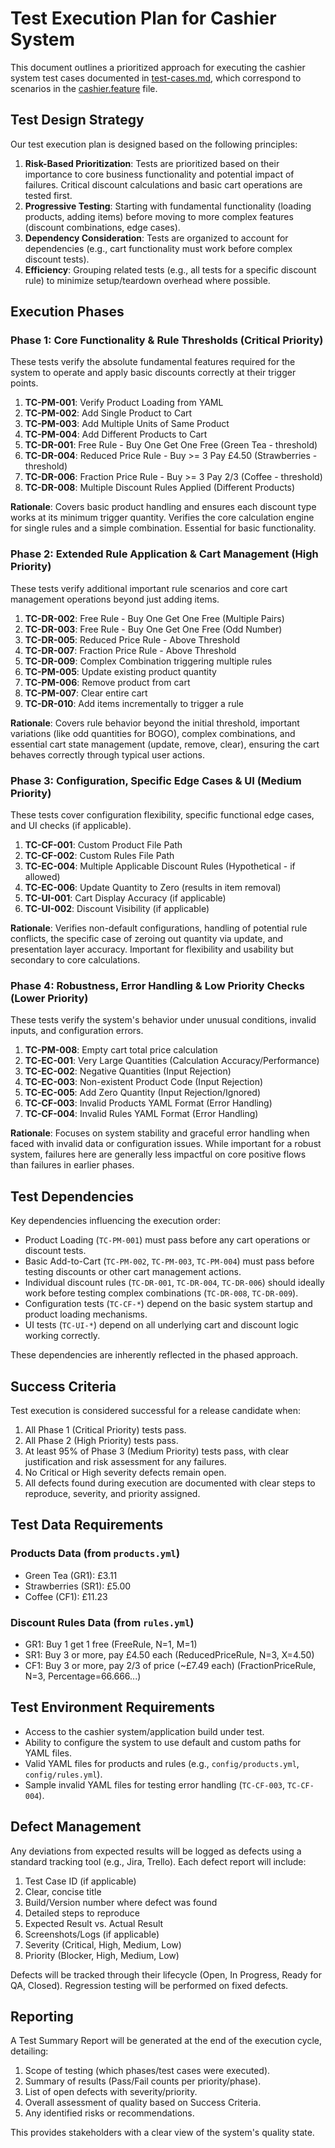 # Test Execution Plan for Cashier System

This document outlines a prioritized approach for executing the cashier system test cases documented in [test-cases.md](test-cases.md), which correspond to scenarios in the [cashier.feature](bdd-specifications/cashier.feature) file.

## Test Design Strategy

Our test execution plan is designed based on the following principles:

1.  **Risk-Based Prioritization**: Tests are prioritized based on their importance to core business functionality and potential impact of failures. Critical discount calculations and basic cart operations are tested first.
2.  **Progressive Testing**: Starting with fundamental functionality (loading products, adding items) before moving to more complex features (discount combinations, edge cases).
3.  **Dependency Consideration**: Tests are organized to account for dependencies (e.g., cart functionality must work before complex discount tests).
4.  **Efficiency**: Grouping related tests (e.g., all tests for a specific discount rule) to minimize setup/teardown overhead where possible.

## Execution Phases

### Phase 1: Core Functionality & Rule Thresholds (Critical Priority)

These tests verify the absolute fundamental features required for the system to operate and apply basic discounts correctly at their trigger points.

1.  **TC-PM-001**: Verify Product Loading from YAML
2.  **TC-PM-002**: Add Single Product to Cart
3.  **TC-PM-003**: Add Multiple Units of Same Product
4.  **TC-PM-004**: Add Different Products to Cart
5.  **TC-DR-001**: Free Rule - Buy One Get One Free (Green Tea - threshold)
6.  **TC-DR-004**: Reduced Price Rule - Buy >= 3 Pay £4.50 (Strawberries - threshold)
7.  **TC-DR-006**: Fraction Price Rule - Buy >= 3 Pay 2/3 (Coffee - threshold)
8.  **TC-DR-008**: Multiple Discount Rules Applied (Different Products)

**Rationale**: Covers basic product handling and ensures each discount type works at its minimum trigger quantity. Verifies the core calculation engine for single rules and a simple combination. Essential for basic functionality.

### Phase 2: Extended Rule Application & Cart Management (High Priority)

These tests verify additional important rule scenarios and core cart management operations beyond just adding items.

1.  **TC-DR-002**: Free Rule - Buy One Get One Free (Multiple Pairs)
2.  **TC-DR-003**: Free Rule - Buy One Get One Free (Odd Number)
3.  **TC-DR-005**: Reduced Price Rule - Above Threshold
4.  **TC-DR-007**: Fraction Price Rule - Above Threshold
5.  **TC-DR-009**: Complex Combination triggering multiple rules
6.  **TC-PM-005**: Update existing product quantity
7.  **TC-PM-006**: Remove product from cart
8.  **TC-PM-007**: Clear entire cart
9.  **TC-DR-010**: Add items incrementally to trigger a rule

**Rationale**: Covers rule behavior beyond the initial threshold, important variations (like odd quantities for BOGO), complex combinations, and essential cart state management (update, remove, clear), ensuring the cart behaves correctly through typical user actions.

### Phase 3: Configuration, Specific Edge Cases & UI (Medium Priority)

These tests cover configuration flexibility, specific functional edge cases, and UI checks (if applicable).

1.  **TC-CF-001**: Custom Product File Path
2.  **TC-CF-002**: Custom Rules File Path
3.  **TC-EC-004**: Multiple Applicable Discount Rules (Hypothetical - if allowed)
4.  **TC-EC-006**: Update Quantity to Zero (results in item removal)
5.  **TC-UI-001**: Cart Display Accuracy (if applicable)
6.  **TC-UI-002**: Discount Visibility (if applicable)

**Rationale**: Verifies non-default configurations, handling of potential rule conflicts, the specific case of zeroing out quantity via update, and presentation layer accuracy. Important for flexibility and usability but secondary to core calculations.

### Phase 4: Robustness, Error Handling & Low Priority Checks (Lower Priority)

These tests verify the system's behavior under unusual conditions, invalid inputs, and configuration errors.

1.  **TC-PM-008**: Empty cart total price calculation
2.  **TC-EC-001**: Very Large Quantities (Calculation Accuracy/Performance)
3.  **TC-EC-002**: Negative Quantities (Input Rejection)
4.  **TC-EC-003**: Non-existent Product Code (Input Rejection)
5.  **TC-EC-005**: Add Zero Quantity (Input Rejection/Ignored)
6.  **TC-CF-003**: Invalid Products YAML Format (Error Handling)
7.  **TC-CF-004**: Invalid Rules YAML Format (Error Handling)

**Rationale**: Focuses on system stability and graceful error handling when faced with invalid data or configuration issues. While important for a robust system, failures here are generally less impactful on core positive flows than failures in earlier phases.

## Test Dependencies

Key dependencies influencing the execution order:

*   Product Loading (`TC-PM-001`) must pass before any cart operations or discount tests.
*   Basic Add-to-Cart (`TC-PM-002`, `TC-PM-003`, `TC-PM-004`) must pass before testing discounts or other cart management actions.
*   Individual discount rules (`TC-DR-001`, `TC-DR-004`, `TC-DR-006`) should ideally work before testing complex combinations (`TC-DR-008`, `TC-DR-009`).
*   Configuration tests (`TC-CF-*`) depend on the basic system startup and product loading mechanisms.
*   UI tests (`TC-UI-*`) depend on all underlying cart and discount logic working correctly.

These dependencies are inherently reflected in the phased approach.

## Success Criteria

Test execution is considered successful for a release candidate when:

1.  All Phase 1 (Critical Priority) tests pass.
2.  All Phase 2 (High Priority) tests pass.
3.  At least 95% of Phase 3 (Medium Priority) tests pass, with clear justification and risk assessment for any failures.
4.  No Critical or High severity defects remain open.
5.  All defects found during execution are documented with clear steps to reproduce, severity, and priority assigned.

## Test Data Requirements

### Products Data (from `products.yml`)
*   Green Tea (GR1): £3.11
*   Strawberries (SR1): £5.00
*   Coffee (CF1): £11.23

### Discount Rules Data (from `rules.yml`)
*   GR1: Buy 1 get 1 free (FreeRule, N=1, M=1)
*   SR1: Buy 3 or more, pay £4.50 each (ReducedPriceRule, N=3, X=4.50)
*   CF1: Buy 3 or more, pay 2/3 of price (~£7.49 each) (FractionPriceRule, N=3, Percentage=66.666...)

## Test Environment Requirements

*   Access to the cashier system/application build under test.
*   Ability to configure the system to use default and custom paths for YAML files.
*   Valid YAML files for products and rules (e.g., `config/products.yml`, `config/rules.yml`).
*   Sample invalid YAML files for testing error handling (`TC-CF-003`, `TC-CF-004`).

## Defect Management

Any deviations from expected results will be logged as defects using a standard tracking tool (e.g., Jira, Trello). Each defect report will include:

1.  Test Case ID (if applicable)
2.  Clear, concise title
3.  Build/Version number where defect was found
4.  Detailed steps to reproduce
5.  Expected Result vs. Actual Result
6.  Screenshots/Logs (if applicable)
7.  Severity (Critical, High, Medium, Low)
8.  Priority (Blocker, High, Medium, Low)

Defects will be tracked through their lifecycle (Open, In Progress, Ready for QA, Closed). Regression testing will be performed on fixed defects.

## Reporting

A Test Summary Report will be generated at the end of the execution cycle, detailing:

1.  Scope of testing (which phases/test cases were executed).
2.  Summary of results (Pass/Fail counts per priority/phase).
3.  List of open defects with severity/priority.
4.  Overall assessment of quality based on Success Criteria.
5.  Any identified risks or recommendations.

This provides stakeholders with a clear view of the system's quality state.